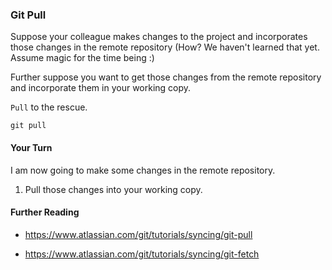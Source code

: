 ### Git Pull

Suppose your colleague makes changes to the project and incorporates those changes in the remote repository (How? We haven't learned that yet. Assume magic for the time being :)

Further suppose you want to get those changes from the remote repository and incorporate them in your working copy.

`Pull` to the rescue.

```
git pull
```

#### Your Turn

I am now going to make some changes in the remote repository.

1. Pull those changes into your working copy.

#### Further Reading

- https://www.atlassian.com/git/tutorials/syncing/git-pull

- https://www.atlassian.com/git/tutorials/syncing/git-fetch

